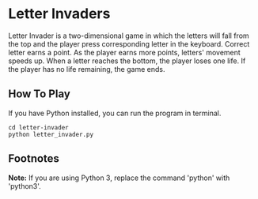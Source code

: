 # Letter Invaders
Letter Invader is a two-dimensional game in which the letters will fall from the top and the player press corresponding letter in the keyboard. Correct letter earns a point. As the player earns more points, letters' movement speeds up.
When a letter reaches the bottom, the player loses one life. If the player has no life remaining, the game ends.

## How To Play
If you have Python installed, you can run the program in terminal.


```
cd letter-invader
python letter_invader.py
```

## Footnotes
**Note:** If you are using Python 3, replace the command 'python' with 'python3'.
